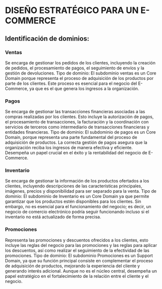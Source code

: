 # DISEÑO ESTRATÉGICO PARA UN E-COMMERCE
## Identificación de dominios:
### Ventas
Se encarga de gestionar los pedidos de los clientes, incluyendo la creación de pedidos, el procesamiento de pagos, el seguimiento de envíos y la gestión de devoluciones.
Tipo de dominio: El subdominio ventas es un Core Domain porque representa el proceso de adquisición de los productos por parte de los clientes. Este proceso es esencial para el negocio del E-Commerce, ya que es el que genera los ingresos a la organización.
### Pagos
Se encarga de gestionar las transacciones financieras asociadas a las compras realizadas por los clientes. Esto incluye la autorización de pagos, el procesamiento de transacciones, la facturación y la coordinación con servicios de terceros como intermediario de transacciones financieras y entidades financieras.
Tipo de dominio: El subdominio de pagos es un Core Domain, porque representa una parte fundamental del proceso de adquisición de productos. La correcta gestión de pagos asegura que la organización reciba los ingresos de manera efectiva y eficiente. Desempeña un papel crucial en el éxito y la rentabilidad del negocio de E-Commerce.
### Inventario
Se encarga de gestionar la información de los productos ofertados a los clientes, incluyendo descripciones de las características principales, imágenes, precios y disponibilidad para ser separado para la venta.
Tipo de dominio: El subdominio de Inventario es un Core Domain ya que permite garantizar que los productos estén disponibles para los clientes. Sin embargo, no es esencial para el funcionamiento del negocio; es decir, un negocio de comercio electrónico podría seguir funcionando incluso si el inventario no está actualizado de forma precisa.
### Promociones
Representa las promociones y descuentos ofrecidos a los clientes, esto incluye las reglas del negocio para las promociones y las reglas para aplicar los descuentos, así como realizar el seguimiento de la efectividad de las promociones.
Tipo de dominio: El subdominio Promociones es un Support Domain, ya que su función principal consiste en complementar el proceso de adquisición de productos, mejorando la experiencia del cliente y generando interés adicional. Aunque no es el núcleo central, desempeña un papel estratégico en el fortalecimiento de la relación entre el cliente y el negocio.
